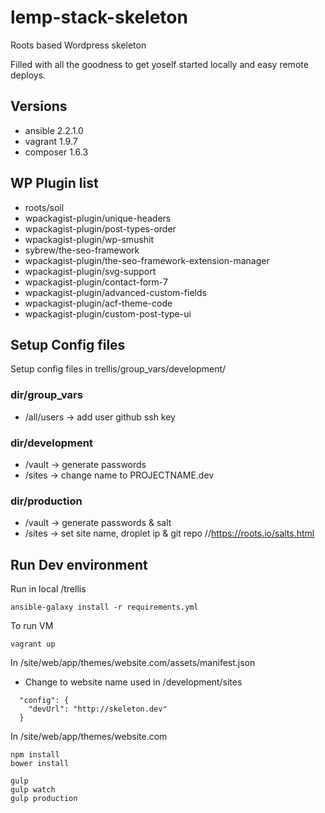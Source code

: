 # lemp-stack-skeleton
Roots based Wordpress skeleton

Filled with all the goodness to get yoself started locally and easy remote deploys.

## Versions

- ansible 2.2.1.0
- vagrant 1.9.7
- composer 1.6.3

## WP Plugin list
* roots/soil
* wpackagist-plugin/unique-headers
* wpackagist-plugin/post-types-order
* wpackagist-plugin/wp-smushit
* sybrew/the-seo-framework
* wpackagist-plugin/the-seo-framework-extension-manager
* wpackagist-plugin/svg-support
* wpackagist-plugin/contact-form-7
* wpackagist-plugin/advanced-custom-fields
* wpackagist-plugin/acf-theme-code
* wpackagist-plugin/custom-post-type-ui

## Setup Config files

Setup config files in trellis/group_vars/development/

### dir/group_vars
* /all/users   -> add user github ssh key

### dir/development
* /vault      -> generate passwords
* /sites      -> change name to PROJECTNAME.dev

### dir/production
* /vault      -> generate passwords & salt
* /sites      -> set site name, droplet ip & git repo //https://roots.io/salts.html

## Run Dev environment

Run in local /trellis

```
ansible-galaxy install -r requirements.yml
```

To run VM

```
vagrant up
```

In /site/web/app/themes/website.com/assets/manifest.json
- Change to website name used in /development/sites

```
  "config": {
    "devUrl": "http://skeleton.dev"
  }
```

In /site/web/app/themes/website.com

```
npm install
bower install

gulp
gulp watch
gulp production
```
